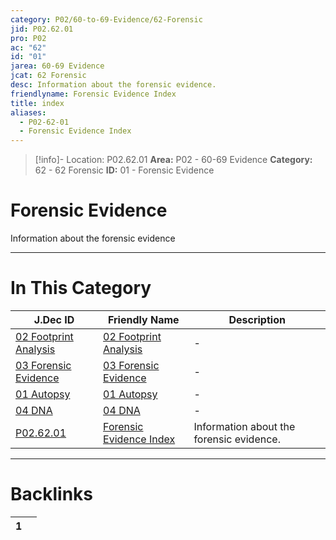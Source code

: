 ```yaml
---
category: P02/60-to-69-Evidence/62-Forensic
jid: P02.62.01
pro: P02
ac: "62"
id: "01"
jarea: 60-69 Evidence
jcat: 62 Forensic
desc: Information about the forensic evidence.
friendlyname: Forensic Evidence Index
title: index
aliases:
  - P02-62-01
  - Forensic Evidence Index
---
```

>[!info]- Location: P02.62.01
>**Area:** P02 - 60-69 Evidence
>**Category:** 62 - 62 Forensic
>**ID:** 01 - Forensic Evidence

# Forensic Evidence

Information about the forensic evidence
 


---
# In This Category

| J.Dec ID                                                                                                         | Friendly Name                                                                                                    | Description                              |
| ---------------------------------------------------------------------------------------------------------------- | ---------------------------------------------------------------------------------------------------------------- | ---------------------------------------- |
| [02 Footprint Analysis](../../../hidden/02%20Footprint%20Analysis.md) | [02 Footprint Analysis](../../../hidden/02%20Footprint%20Analysis.md) | \-                                       |
| [03 Forensic Evidence](../../../hidden/03%20Forensic%20Evidence.md)   | [03 Forensic Evidence](../../../hidden/03%20Forensic%20Evidence.md)   | \-                                       |
| [01 Autopsy](../../../hidden/01%20Autopsy.md)                       | [01 Autopsy](../../../hidden/01%20Autopsy.md)                       | \-                                       |
| [04 DNA](../../../hidden/04%20DNA.md)                               | [04 DNA](../../../hidden/04%20DNA.md)                               | \-                                       |
| [P02.62.01](index.md)                             | [Forensic Evidence Index](index.md)               | Information about the forensic evidence. |


---
# Backlinks
<div><table class="dataview table-view-table"><thead class="table-view-thead"><tr class="table-view-tr-header"><th class="table-view-th"><span></span><span class="dataview small-text">1</span></th><th class="table-view-th"><span></span></th></tr></thead><tbody class="table-view-tbody"></tbody></table></div>